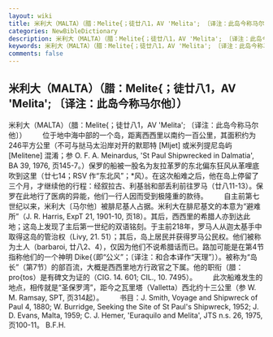 ```yaml
---
layout: wiki
title: 米利大（MALTA）（腊：Melite{；徒廿八1，AV 'Melita'; 〔译注：此岛今称马尔他〕）
categories: NewBibleDictionary
description: 米利大（MALTA）（腊：Melite{；徒廿八1，AV 'Melita'; 〔译注：此岛今称马尔他〕）
keywords: 米利大（MALTA）（腊：Melite{；徒廿八1，AV 'Melita'; 〔译注：此岛今称马尔他〕）
comments: false
---
```


## 米利大（MALTA）（腊：Melite{；徒廿八1，AV 'Melita'; 〔译注：此岛今称马尔他〕）



米利大（MALTA）（腊：Melite{；徒廿八1，AV 'Melita'; 〔译注：此岛今称马尔他〕）
　　位于地中海中部的一个岛，距离西西里以南约一百公里，其面积约为246平方公里（不可与挞马太沿岸对开的默耶特 [Mljet] 或米列提尼岛屿 [Melitene] 混淆；参 O. F. A. Meinardus, 'St
Paul Shipwrecked in Dalmatia', BA 39,
1976, 页145-7。）保罗的船被一股名为友拉革罗的东北偏东狂风从革哩底吹到这里（廿七14；RSV 作“东北风”；*风）。在这次船难之后，他在岛上停留了三个月，才继续他的行程：经叙拉古、利基翁和部丢利前往罗马（廿八11-13）。保罗在此地行了医病的异能，他们一行人因而受到极隆重的款待。
　　自主前第七世纪以来，米利大〔马尔他〕被腓尼基人占据。米利大在腓尼基文的本意为“避难所”（J. R. Harris, ExpT 21, 1901-10, 页18）。其后，西西里的希腊人亦到达此地；这岛上发现了主后第一世纪的双语铭刻。于主前218年，罗马人从迦太基手中取得这岛的管治权（Livy, 21. 51）；其后，岛上居民并获得罗马公民权。他们被称为土人（barbaroi, 廿八2、4），仅因为他们不说希腊话而已。路加可能是在第4节指称他们的一个神明 Dike{（即“公义”；〔译注：和合本译作“天理”〕）。被称为“岛长”（第7节）的部百流，大概是西西里地方行政官之下属。他的职衔（腊：pro{tos）是有碑文为证的（CIG.
14. 601; CIL., 10. 7495）。
　　此次船难发生的地点，相传就是“圣保罗湾”，距今之瓦里塔（Valletta）西北约十三公里（参 W. M. Ramsay, SPT, 页314起）。
　　书目：J. Smith, Voyage and Shipwreck of Paul 4, 1880; W.
Burridge, Seeking the Site of St Paul's
Shipwreck, 1952; J. D. Evans, Malta,
1959; C. J. Hemer, 'Euraquilo and Melita', JTS
n.s. 26, 1975, 页100-11。
B.F.H.




